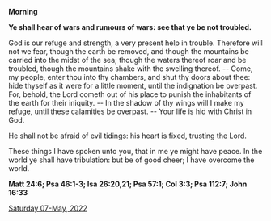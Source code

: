 **Morning**

**Ye shall hear of wars and rumours of wars: see that ye be not troubled.**
 
God is our refuge and strength, a very present help in trouble. Therefore will not we fear, though the earth be removed, and though the mountains be carried into the midst of the sea; though the waters thereof roar and be troubled, though the mountains shake with the swelling thereof. -- Come, my people, enter thou into thy chambers, and shut thy doors about thee: hide thyself as it were for a little moment, until the indignation be overpast. For, behold, the Lord cometh out of his place to punish the inhabitants of the earth for their iniquity. -- In the shadow of thy wings will I make my refuge, until these calamities be overpast. -- Your life is hid with Christ in God.
 
He shall not be afraid of evil tidings: his heart is fixed, trusting the Lord.
 
These things I have spoken unto you, that in me ye might have peace. In the world ye shall have tribulation: but be of good cheer; I have overcome the world.  

**Matt 24:6; Psa 46:1-3; Isa 26:20,21; Psa 57:1; Col 3:3; Psa 112:7; John 16:33**

[Saturday 07-May, 2022](https://t.me/daily_light)
